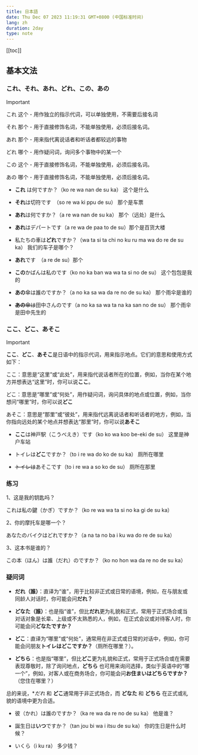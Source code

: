 ```yaml
---
title: 日本語
date: Thu Dec 07 2023 11:19:31 GMT+0800 (中国标准时间)
lang: zh
duration: 2day
type: note
---
```


[[toc]]

## 基本文法

### これ、それ、あれ、どれ、この、あの

> [!IMPORTANT]
> これ 这个 - 用作独立的指示代词，可以单独使用，不需要后接名词
>
> それ 那个 - 用于直接修饰名词，不能单独使用，必须后接名词。
>
> あれ 那个 - 用来指代离说话者和听话者都较远的事物
>
> どれ 哪个 - 用作疑问词，询问多个事物中的某一个
>
> この 这个 - 用于直接修饰名词，不能单独使用，必须后接名词。 
>
> あの 哪个 - 用于直接修饰名词，不能单独使用，必须后接名词。

 - **これ** は何ですか？（ko re wa nan de su ka）  这个是什么

 - **それ**は切符です　（so re wa ki ppu de su） 那个是车票

 - **あれ**は何ですか？（a re wa nan de su ka） 那个（远处）是什么

 - **あれ**はデパートです（a re wa de paa to de su）那个是百货大楼

 - 私たちの車は**どれ**ですか？（wa ta si ta chi no ku ru ma wa do re de su ka） 我们的车子是哪个？

 - **あれ**です　（a re de su）那个

 - **この**かばんは私のです（ko no ka ban wa wa ta si no de su） 这个包包是我的

 - **あの**傘は誰のですか？（a no ka sa wa da re no de su ka） 那个雨伞是谁的

 - ~~**あの**傘は~~田中さんのです（a no ka sa wa ta na ka san no de su） 那个雨伞是田中先生的

### ここ、どこ、あそこ

> [!IMPORTANT]
> **ここ**、**どこ**、**あそこ**是日语中的指示代词，用来指示地点。它们的意思和使用方式如下：
>
> ここ：意思是“这里”或“此处”，用来指代说话者所在的位置，例如，当你在某个地方并想表达“这里”时，你可以说**ここ**。
>
> どこ：意思是“哪里”或“何处”，用作疑问词，询问具体的地点或位置，例如，当你想问“哪里”时，你可以说**どこ**
>
> あそこ：意思是“那里”或“彼处”，用来指代远离说话者和听话者的地方，例如，当你指向远处的某个地点并想表达“那里”时，你可以说**あそこ**

- **ここ**は神戸駅（こうべえき）です（ko ko wa koo be-eki de su） 这里是神户车站

- トイレは**どこ**ですか？（to i re wa do ko de su ka） 厕所在哪里

- ~~トイレは~~あそこです（to i re wa a so ko de su） 厕所在那里

### 练习

1、这是我的钥匙吗？

これは私の鍵（かぎ）ですか？（ko re wa wa ta si no ka gi de su ka）

2、你的摩托车是哪一个？

あなたのバイクはどれですか？（a na ta no ba i ku wa do re de su ka）

3、这本书是谁的？

この本（ほん）は誰（だれ）のですか？（ko no hon wa da re no de su ka）

### 疑问词

 - **だれ（誰）**：直译为“谁”，用于比较非正式或日常的语境，例如，在与朋友或同龄人对话时，你可能会问**だれ？**
 
 - **どなた（誰）**：也是指“谁”，但比**だれ**更为礼貌和正式，常用于正式场合或当对话对象是长辈、上级或不太熟悉的人，例如，在正式会议或对待客人时，你可能会问**どなたですか？**

 - **どこ**：直译为“哪里”或“何处”，通常用在非正式或日常的对话中，例如，你可能会问朋友**トイレはどこですか？**（厕所在哪里？）。

 - **どちら**：也是指“哪里”，但比**どこ**更为礼貌和正式，常用于正式场合或在需要表现尊敬时，除了询问地点，**どちら** 也可用来询问选择，类似于英语中的“哪一个”，例如，对客人或在商务场合，你可能会问**お住まいはどちらですか？**（您住在哪里？）

总的来说，**だれ* 和 **どこ**通常用于非正式场合，而 **どなた** 和 **どちら** 在正式或礼貌的语境中更为合适。

 - 彼（かれ）は誰のですか？（ka re wa da re no de su ka） 他是谁？

 - 誕生日は**いつ**ですか？（tan jou bi wa i itsu de su ka） 你的生日是什么时候？

 - いくら（i ku ra） 多少钱？

